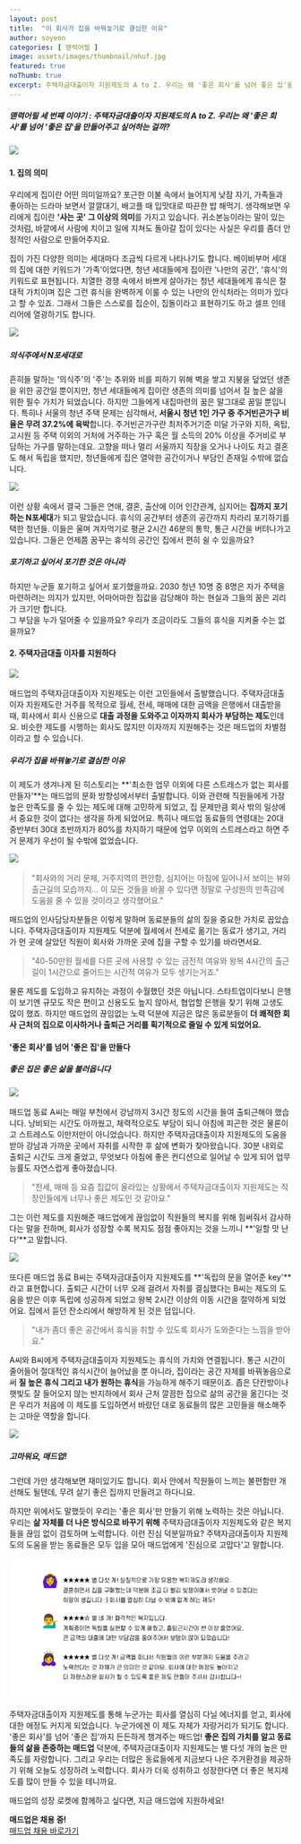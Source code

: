 ```yaml
---
layout: post
title:  "이 회사가 집을 바꿔놓기로 결심한 이유"
author: soyeon
categories: [ 맫력어필 ]
image: assets/images/thumbnail/nhuf.jpg
featured: true
noThumb: true
excerpt: 주택자금대출이자 지원제도의 A to Z. 우리는 왜 '좋은 회사'를 넘어 좋은 집'을 만드는 걸까?
---
```


##### 맫력어필 세 번째 이야기 : 주택자금대출이자 지원제도의 A to Z. 우리는 왜 '좋은 회사'를 넘어 '좋은 집'을 만들어주고 싶어하는 걸까?

<img src="../assets/images/nhuf_1.jpg">

#### 1. 집의 의미
우리에게 집이란 어떤 의미일까요? 포근한 이불 속에서 늘어지게 낮잠 자기, 가족들과 좋아하는 드라마 보면서 깔깔대기, 배고플 때 입맛대로 따끈한 밥 해먹기. 생각해보면 우리에게 집이란 **'사는 곳' 그 이상의 의미**를 가지고 있습니다. 귀소본능이라는 말이 있는 것처럼, 바깥에서 사람에 치이고 일에 지쳐도 돌아갈 집이 있다는 사실은 우리를 좀더 안정적인 사람으로 만들어주지요.

집이 가진 다양한 의미는 세대마다 조금씩 다르게 나타나기도 합니다. 베이비부머 세대의 집에 대한 키워드가 '가족'이었다면, 청년 세대들에게 집이란 '나만의 공간', '휴식'의 키워드로 표현됩니다. 치열한 경쟁 속에서 바쁘게 살아가는 청년 세대들에게 휴식은 절대적 가치이며 집은 그런 휴식을 완벽하게 이룰 수 있는 나만의 안식처라는 의미가 있다고 할 수 있죠. 그래서 그들은 스스로를 집순이, 집돌이라고 표현하기도 하고 셀프 인테리어에 열광하기도 합니다.

<img src="../assets/images/nhuf_2.jpg">

##### 의식주에서 N포세대로
흔히들 말하는 '의식주'의 '주'는 추위와 비를 피하기 위해 벽을 쌓고 지붕을 덮었던 생존을 위한 공간일 뿐이지만, 청년 세대들에게 집이란 생존의 의미를 넘어서 질 높은 삶을 위한 필수 가치가 되었습니다. 하지만 그들에게 내집마련의 꿈은 말그대로 꿈일 뿐입니다. 특히나 서울의 청년 주택 문제는 심각해서, **서울시 청년 1인 가구 중 주거빈곤가구 비율은 무려 37.2%에 육박**합니다. 주거빈곤가구란 최저주거기준 미달 가구와 지하, 옥탑, 고시원 등 주택 이외의 거처에 거주하는 가구 혹은 월 소득의 20% 이상을 주거비로 부담하는 가구를 말하는데요. 고향을 떠나 멀리 서울까지 직장을 오거나 나이도 차고 결혼도 해서 독립을 했지만, 청년들에게 집은 열악한 공간이거나 부담인 존재일 수밖에 없습니다.

<img src="../assets/images/nhuf_3.jpg">

이런 상황 속에서 결국 그들은 연애, 결혼, 출산에 이어 인간관계, 심지어는 **집까지 포기하는 N포세대**가 되고 말았습니다. 휴식의 공간부터 생존의 공간까지 차라리 포기하기를 택한 청년들. 이들은 울며 겨자먹기로 평균 2시간 46분의 통학, 통근 시간을 버텨나가고 있습니다. 그들은 언제쯤 꿈꾸는 휴식의 공간인 집에서 편히 쉴 수 있을까요?

##### 포기하고 싶어서 포기한 것은 아니라
하지만 누군들 포기하고 싶어서 포기했을까요. 2030 청년 10명 중 8명은 자가 주택을 마련하려는 의지가 있지만, 어마어마한 집값을 감당해야 하는 현실과 그들의 꿈은 괴리가 크기만 합니다.  
그 부담을 누가 덜어줄 수 있을까요? 우리가 조금이라도 그들의 휴식을 지켜줄 수는 없을까요?

#### 2. 주택자금대출 이자를 지원하다

<img src="../assets/images/nhuf_4.jpg">

매드업의 주택자금대출이자 지원제도는 이런 고민들에서 출발했습니다. 주택자금대출이자 지원제도란 거주를 목적으로 월세, 전세, 매매에 대한 금액을 은행에서 대출받을 때, 회사에서 회사 신용으로 **대출 과정을 도와주고 이자까지 회사가 부담하는 제도**인데요. 비슷한 제도를 시행하는 회사도 많지만 이자까지 지원해주는 것은 매드업의 차별점이라고 할 수 있습니다.

##### 우리가 집을 바꿔놓기로 결심한 이유

이 제도가 생겨나게 된 히스토리는 **'최소한 업무 이외에 다른 스트레스가 없는 회사를 만들자'**는 매드업의 문화 방향성에서부터 출발합니다. 이와 관련해 직원들에게 가장 높은 만족도를 줄 수 있는 제도에 대해 고민하게 되었고, 집 문제만큼 회사 밖의 일상에서 중요한 것이 없다는 생각을 하게 되었어요. 특히나 매드업 동료들의 연령대는 20대 중반부터 30대 초반까지가 80%를 차지하기 때문에 업무 이외의 스트레스라고 하면 주거 문제가 우선이 될 수밖에 없었습니다.

<img src="../assets/images/nhuf_5.jpg">

> "회사와의 거리 문제, 거주지역의 편안함, 심지어는 아침에 일어나서 보이는 뷰와 출근길의 모습까지... 이 모든 것들을 바꿀 수 있다면 정말로 구성원의 만족감에 도움을 줄 수 있을 것이라고 생각했어요."

매드업의 인사담당자분들은 이렇게 말하며 동료분들의 삶의 질을 중요한 가치로 꼽았습니다. 주택자금대출이자 지원제도 덕분에 월세에서 전세로 옮기는 동료가 생기고, 거리가 먼 곳에 살았던 직원이 회사와 가까운 곳에 집을 구할 수 있기를 바라면서요.

>"40-50만원 월세를 다른 곳에 사용할 수 있는 금전적 여유와 왕복 4시간의 출근길이 1시간으로 줄어드는 시간적 여유가 모두 생기는거죠."

물론 제도를 도입하고 유지하는 과정이 수월했던 것은 아닙니다. 스타트업이다보니 은행이 보기엔 규모도 작은 편이고 신용도도 높지 않아서, 협업할 은행을 찾기 위해 고생도 많이 했죠. 하지만 매드업의 끊임없는 노력 덕분에 지금은 많은 동료분들이 **더 쾌적한 회사 근처의 집으로 이사하거나 출퇴근 거리를 획기적으로 줄일 수 있게 되었어요.**

#### '좋은 회사'를 넘어 '좋은 집'을 만들다
##### 좋은 집은 좋은 삶을 불러옵니다

<img src="../assets/images/nhuf_6.jpg">

매드업 동료 A씨는 매일 부천에서 강남까지 3시간 정도의 시간을 들여 출퇴근해야 했습니다. 낭비되는 시간도 아까웠고, 체력적으로도 부담이 되니 아침에 피곤한 것은 물론이고 스트레스도 이만저만이 아니었습니다. 하지만 주택자금대출이자 지원제도의 도움을 받아 강남과 가까운 곳에서 자취를 시작한 후 삶에 변화가 찾아왔습니다. 30분 내외로 출퇴근 시간도 크게 줄었고, 무엇보다 아침에 좋은 컨디션으로 일어날 수 있게 되어 업무 능률도 자연스럽게 좋아졌습니다.

> "전세, 매매 등 요즘 집값이 올라있는 상황에서 주택자금대출이자 지원제도는 직장인들에게 너무나 좋은 제도인 것 같아요."

그는 이런 제도를 지원해준 매드업에게 끊임없이 직원들의 복지를 위해 힘써줘서 감사하다는 말을 전하며, 회사가 성장할 수록 복지도 점점 좋아지는 것을 느끼니 **'일할 맛 난다'**고 말합니다.

<img src="../assets/images/nhuf_7.jpg">

또다른 매드업 동료 B씨는 주택자금대출이자 지원제도를 **'독립의 문을 열어준 key'**라고 표현합니다. 출퇴근 시간이 너무 오래 걸려서 자취를 결심했다는 B씨는 제도의 도움을 받은 이후 독립에 성공하게 되었고 왕복 2시간 이상의 이동 시간을 절약하게 되었어요. 집에서 듣던 잔소리에서 해방하게 된 것은 덤입니다.

> "내가 좀더 좋은 공간에서 휴식을 취할 수 있도록 회사가 도와준다는 느낌을 받아요."

A씨와 B씨에게 주택자금대출이자 지원제도는 휴식의 가치와 연결됩니다. 통근 시간이 줄어들어 절대적인 휴식시간이 늘어났을 뿐 아니라, 집이라는 공간 자체를 바꿔놓음으로써 **질 높은 휴식 그리고 내가 원하는 휴식**을 가능하게 해주기 때문이죠. 좁은 단칸방이나 햇빛도 잘 들어오지 않는 반지하에서 회사 근처 깔끔한 집으로 삶의 공간을 옮긴다는 것은 우리가 처음에 이 제도를 도입하면서 바랐던 대로 동료들의 많은 고민들을 해소해주는 고마운 역할을 합니다.

<img src="../assets/images/nhuf_8.jpg">

##### 고마워요, 매드업!
그런데 가만 생각해보면 재미있기도 합니다. 회사 안에서 직원들이 느끼는 불편함만 개선해도 될텐데, 무려 살기 좋은 집까지 만들려고 하다니요. 

하지만 위에서도 말했듯이 우리는 '좋은 회사'만 만들기 위해 노력하는 것은 아닙니다. 우리는 **삶 자체를 더 나은 방식으로 바꾸기 위해** 주택자금대출이자 지원제도와 같은 복지들을 끊임 없이 검토하며 노력합니다. 이런 진심 덕분일까요? 주택자금대출이자 지원제도의 도움을 받는 동료들은 모두 입을 모아 매드업에게 '진심으로 고맙다'고 말합니다.

<img src="../assets/images/nhuf_9.jpg">

주택자금대출이자 지원제도를 통해 누군가는 회사를 열심히 다닐 에너지를 얻고, 회사에 대한 애정도 커지게 되었습니다. 누군가에겐 이 제도 자체가 자랑거리가 되기도 합니다. '좋은 회사'를 넘어 '좋은 집'까지 든든하게 챙겨주는 매드업! **좋은 집의 가치를 알고 동료들의 삶을 존중하는 매드업** 덕분에, 주택자금대출이자 지원제도는 별 다섯 개의 높은 만족도를 자랑합니다. 그리고 우리는 더많은 동료들에게 지금보다 나은 주거환경을 제공하기 위해 오늘도 성장하려 노력합니다. 회사가 더욱 성취하고 성장한다면 더 좋은 복지제도를 많이 만들 수 있을 테니까요. 

매드업의 성장 로켓에 함께하고 싶다면, 지금 매드업에 지원하세요!

**매드업은 채용 중!**  
[매드업 채용 바로가기][madup]  

[madup]: <https://www.notion.so/maduphr/f5cafd7a9ab645889a843dcb2bc8605e>
